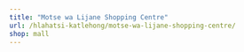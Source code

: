 ```yaml
---
title: "Motse wa Lijane Shopping Centre"
url: /hlahatsi-katlehong/motse-wa-lijane-shopping-centre/
shop: mall
---
```


